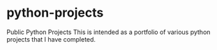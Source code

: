 # python-projects
Public Python Projects
This is intended as a portfolio of various python projects that I have completed.
